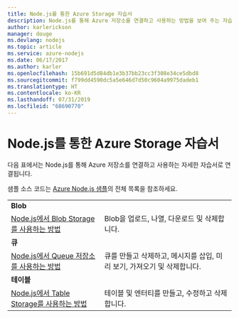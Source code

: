 ```yaml
---
title: Node.js를 통한 Azure Storage 자습서
description: Node.js를 통해 Azure 저장소를 연결하고 사용하는 방법을 보여 주는 자습서입니다.
author: karlerickson
manager: douge
ms.devlang: nodejs
ms.topic: article
ms.service: azure-nodejs
ms.date: 06/17/2017
ms.author: karler
ms.openlocfilehash: 15b691d5d84db1e3b37bb23cc3f308e34ce5dbd8
ms.sourcegitcommit: f799dd4590dc5a5e646d7d50c9604a9975dadeb1
ms.translationtype: HT
ms.contentlocale: ko-KR
ms.lasthandoff: 07/31/2019
ms.locfileid: "68690770"
---
```

# <a name="azure-storage-with-nodejs-tutorials"></a>Node.js를 통한 Azure Storage 자습서

다음 표에서는 Node.js를 통해 Azure 저장소를 연결하고 사용하는 자세한 자습서로 연결됩니다.

샘플 소스 코드는 [Azure Node.js 샘플](https://azure.microsoft.com/resources/samples/?term=nodejs)의 전체 목록을 참조하세요.

| | |
|---|---|
| **Blob** ||
| [Node.js에서 Blob Storage를 사용하는 방법](/azure/storage/storage-nodejs-how-to-use-blob-storage?toc=/azure/javascript/toc.json&bc=/azure/javascript/breadcrumb/toc.json) | Blob을 업로드, 나열, 다운로드 및 삭제합니다. |
| **큐** ||
| [Node.js에서 Queue 저장소를 사용하는 방법](/azure/storage/storage-nodejs-how-to-use-queues?toc=/azure/javascript/toc.json&bc=/azure/javascript/breadcrumb/toc.json) | 큐를 만들고 삭제하고, 메시지를 삽입, 미리 보기, 가져오기 및 삭제합니다. |
| **테이블** ||
| [Node.js에서 Table Storage를 사용하는 방법](/azure/storage/storage-nodejs-how-to-use-table-storage?toc=/azure/javascript/toc.json&bc=/azure/javascript/breadcrumb/toc.json) | 테이블 및 엔터티를 만들고, 수정하고 삭제합니다. |
